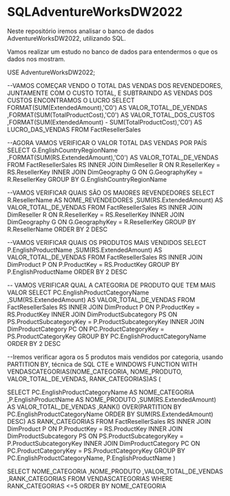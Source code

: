 # SQLAdventureWorksDW2022
Neste repositório iremos analisar o banco de dados AdventureWorksDW2022, utilizando SQL.

Vamos realizar um estudo no banco de dados para entendermos o que os dados nos mostram.

USE AdventureWorksDW2022;

--VAMOS COMEÇAR VENDO O TOTAL DAS VENDAS DOS REVENDEDORES, JUNTAMENTE COM O CUSTO TOTAL, E SUBTRAINDO AS VENDAS DOS CUSTOS ENCONTRAMOS O LUCRO
SELECT FORMAT(SUM(ExtendedAmount),'C0') AS VALOR_TOTAL_DE_VENDAS
	,FORMAT(SUM(TotalProductCost),'C0') AS VALOR_TOTAL_DOS_CUSTOS
	,FORMAT(SUM(ExtendedAmount) - SUM(TotalProductCost),'C0') AS LUCRO_DAS_VENDAS
FROM FactResellerSales

--AGORA VAMOS VERIFICAR O VALOR TOTAL DAS VENDAS POR PAÍS
SELECT G.EnglishCountryRegionName
	,FORMAT(SUM(RS.ExtendedAmount),'C0') AS VALOR_TOTAL_DE_VENDAS
FROM FactResellerSales RS
INNER JOIN DimReseller R ON R.ResellerKey = RS.ResellerKey
INNER JOIN DimGeography G ON G.GeographyKey = R.ResellerKey
GROUP BY G.EnglishCountryRegionName

--VAMOS VERIFICAR QUAIS SÃO OS MAIORES REVENDEDORES
SELECT R.ResellerName AS NOME_REVENDEDORES
	,SUM(RS.ExtendedAmount) AS VALOR_TOTAL_DE_VENDAS
FROM FactResellerSales RS
INNER JOIN DimReseller R ON R.ResellerKey = RS.ResellerKey
INNER JOIN DimGeography G ON G.GeographyKey = R.ResellerKey
GROUP BY R.ResellerName
ORDER BY 2 DESC

--VAMOS VERIFICAR QUAIS OS PRODUTOS MAIS VENDIDOS
SELECT P.EnglishProductName
	,SUM(RS.ExtendedAmount) AS VALOR_TOTAL_DE_VENDAS
FROM FactResellerSales RS
INNER JOIN DimProduct P ON P.ProductKey = RS.ProductKey
GROUP BY P.EnglishProductName
ORDER BY 2 DESC


-- VAMOS VERIFICAR QUAL A CATEGORIA DE PRODUTO QUE TEM MAIS VALOR
SELECT PC.EnglishProductCategoryName
	,SUM(RS.ExtendedAmount) AS VALOR_TOTAL_DE_VENDAS
FROM FactResellerSales RS
INNER JOIN DimProduct P ON P.ProductKey = RS.ProductKey
INNER JOIN DimProductSubcategory PS ON PS.ProductSubcategoryKey = P.ProductSubcategoryKey
INNER JOIN DimProductCategory PC ON PC.ProductCategoryKey = PS.ProductCategoryKey
GROUP BY PC.EnglishProductCategoryName
ORDER BY 2 DESC

--Iremos verificar agora os 5 produtos mais vendidos por categoria, usando PARTITION BY, técnica de SQL CTE e WINDOWS FUNCTION
WITH VENDASCATEGORIAS(NOME_CATEGORIA, NOME_PRODUTO, VALOR_TOTAL_DE_VENDAS, RANK_CATEGORIAS)AS 
(

SELECT PC.EnglishProductCategoryName AS NOME_CATEGORIA
	,P.EnglishProductName AS NOME_PRODUTO
	,SUM(RS.ExtendedAmount) AS VALOR_TOTAL_DE_VENDAS
	,RANK() OVER(PARTITION BY PC.EnglishProductCategoryName ORDER BY SUM(RS.ExtendedAmount) DESC) AS RANK_CATEGORIAS
FROM FactResellerSales RS
INNER JOIN DimProduct P ON P.ProductKey = RS.ProductKey
INNER JOIN DimProductSubcategory PS ON PS.ProductSubcategoryKey = P.ProductSubcategoryKey
INNER JOIN DimProductCategory PC ON PC.ProductCategoryKey = PS.ProductCategoryKey
GROUP BY PC.EnglishProductCategoryName, P.EnglishProductName
)

SELECT NOME_CATEGORIA
	,NOME_PRODUTO
	,VALOR_TOTAL_DE_VENDAS
	,RANK_CATEGORIAS
FROM VENDASCATEGORIAS
WHERE RANK_CATEGORIAS <=5
ORDER BY NOME_CATEGORIA
